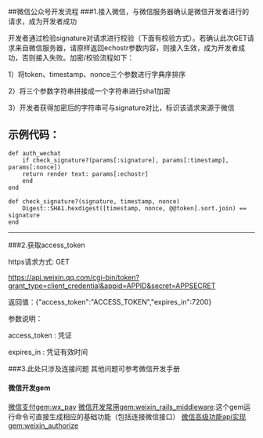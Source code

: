 ##微信公众号开发流程
###1.接入微信，与微信服务器确认是微信开发者进行的请求，成为开发者成功

开发者通过检验signature对请求进行校验（下面有校验方式）。若确认此次GET请求来自微信服务器，请原样返回echostr参数内容，则接入生效，成为开发者成功，否则接入失败。加密/校验流程如下：

1）将token、timestamp、nonce三个参数进行字典序排序

2）将三个参数字符串拼接成一个字符串进行sha1加密

3）开发者获得加密后的字符串可与signature对比，标识该请求来源于微信

示例代码：
------------------------------------
	def auth_wechat
    	if check_signature?(params[:signature], params[:timestamp], params[:nonce])
      	return render text: params[:echostr]
    	end
  	end
  	
  	def check_signature?(signature, timestamp, nonce)
    	Digest::SHA1.hexdigest([timestamp, nonce, @@token].sort.join) == signature
  	end
------------------------------------

###2.获取access_token

https请求方式: GET

https://api.weixin.qq.com/cgi-bin/token?grant_type=client_credential&appid=APPID&secret=APPSECRET

返回值：{"access_token":"ACCESS_TOKEN","expires_in":7200}

参数说明：

access_token : 凭证

expires_in : 凭证有效时间

###3.此处只涉及连接问题
 其他问题可参考微信开发手册
#### 微信开发gem
[微信支付gem:wx_pay](https://github.com/jasl/wx_pay)
[微信开发常用gem:weixin_rails_middleware](https://github.com/lanrion/weixin_rails_middleware):这个gem运行命令可直接生成相应的基础功能（包括连接微信接口）
[微信高级功能api实现gem:weixin_authorize](https://github.com/lanrion/weixin_authorize)

